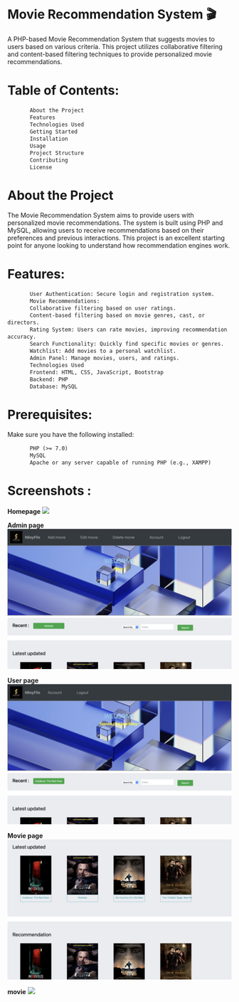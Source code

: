 # Movie Recommendation System 🎬
A PHP-based Movie Recommendation System that suggests movies to users based on various criteria. This project utilizes collaborative filtering and content-based filtering techniques to provide personalized movie recommendations.

# Table of Contents:
           About the Project
           Features
           Technologies Used
           Getting Started
           Installation
           Usage
           Project Structure
           Contributing
           License
# About the Project
The Movie Recommendation System aims to provide users with personalized movie recommendations. The system is built using PHP and MySQL, allowing users to receive recommendations based on their preferences and previous interactions. This project is an excellent starting point for anyone looking to understand how recommendation engines work.

# Features:
           User Authentication: Secure login and registration system.
           Movie Recommendations:
           Collaborative filtering based on user ratings.
           Content-based filtering based on movie genres, cast, or directors.
           Rating System: Users can rate movies, improving recommendation accuracy.
           Search Functionality: Quickly find specific movies or genres.
           Watchlist: Add movies to a personal watchlist.
           Admin Panel: Manage movies, users, and ratings.
           Technologies Used
           Frontend: HTML, CSS, JavaScript, Bootstrap
           Backend: PHP
           Database: MySQL


# Prerequisites:
Make sure you have the following installed:

           PHP (>= 7.0)
           MySQL
           Apache or any server capable of running PHP (e.g., XAMPP)


# Screenshots :

**Homepage**
![](scrshots/1.png)

**Admin page**
![](scrshots/2.png)

**User page**
![](scrshots/3.png)

**Movie page**
![](scrshots/4.png)

**movie**
![](scrshots/5.png)

